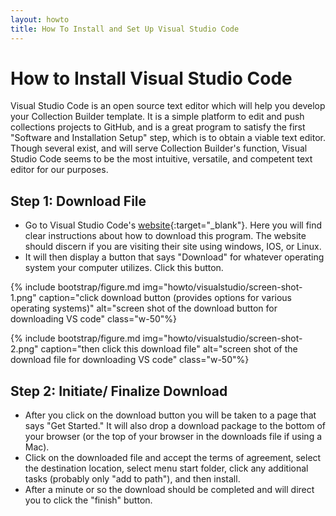 ```yaml
---
layout: howto
title: How To Install and Set Up Visual Studio Code
---
```

# How to Install Visual Studio Code

Visual Studio Code is an open source text editor which will help you develop your Collection Builder template. It is a simple platform to edit and push collections projects to GitHub, and is a great program to satisfy the first "Software and Installation Setup" step, which is to obtain a viable text editor. Though several exist, and will serve Collection Builder's function, Visual Studio Code seems to be the most intuitive, versatile, and competent text editor for our purposes. 

## Step 1: Download File

- Go to Visual Studio Code's [website](https://code.visualstudio.com){:target="_blank"}. Here you will find clear instructions about how to download this program. The website should discern if you are visiting their site using windows, IOS, or Linux. 
- It will then display a button that says "Download" for whatever operating system your computer utilizes. Click this button. 

{% include bootstrap/figure.md img="howto/visualstudio/screen-shot-1.png" caption="click download button (provides options for various operating systems)" alt="screen shot of the download button for downloading VS code" class="w-50"%}

{% include bootstrap/figure.md img="howto/visualstudio/screen-shot-2.png" caption="then click this download file" alt="screen shot of the download file for downloading VS code" class="w-50"%}



## Step 2: Initiate/ Finalize Download

- After you click on the download button you will be taken to a page that says "Get Started." It will also drop a download package to the bottom of your browser (or the top of your browser in the downloads file if using a Mac). 
- Click on the downloaded file and accept the terms of agreement, select the destination location, select menu start folder, click any additional tasks (probably only "add to path"), and then install. 
- After a minute or so the download should be completed and will direct you to click the "finish" button. 
